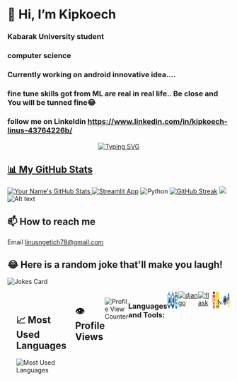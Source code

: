 # 👋 Hi, I’m Kipkoech
### Kabarak University student
### computer science
### Currently working on android  innovative idea.... 
### fine tune skills got from ML are real in real life.. Be close and You will be tunned fine😂
### follow me on  Linkeldin https://www.linkedin.com/in/kipkoech-linus-43764226b/


<!-- <a href="https://gitroll.io/profile/ud5GilAKx3JP5vl2icw75E29hWLC2" target="_blank"><img src="https://gitroll.io/api/badges/profiles/v1/ud5GilAKx3JP5vl2icw75E29hWLC2" alt="GitRoll Profile Badge"/></a> -->

<p align="center">
<a href="https://git.io/typing-svg"><img align="center" src="https://readme-typing-svg.demolab.com?font=Poppins&weight=1200&pause=1000&color=FFF010&center=true&vCenter=true&width=1200&lines=>Kipkoech is passionate and Certified to build and provide support to any system across Kenya" alt="Typing SVG" />
</p>


<h3 align="center" color="teal"></h3>



 <h2>📊 My GitHub Stats</h2>
 
![Your Name's GitHub Stats](https://github-readme-stats.vercel.app/api?username=kipkoech78&show_icons=true&theme=radical)
[![Streamlit App](https://static.streamlit.io/badges/streamlit_badge_black_white.svg)](https://kipkoech78-quant-goldman-sachs-forecastingapp-yxn34x.streamlit.app/)  ![Python](https://img.shields.io/badge/python-3670A0?style=for-the-badge&logo=python&logoColor=ffdd54) [![GitHub Streak](https://github-readme-streak-stats.herokuapp.com/?user=kipkoech78&theme=tokyonight)](https://git.io/streak-stats) ![](https://komarev.com/ghpvc/?username=kipkoech78&color=green&hidden=True&style=flat-square&label=PROFILE+VIEWS) ![Alt text]([https://spotify-recently-played-readme.vercel.app/api?user=tky0vrvb3151zocqr034iz6p2&unique={true|1|on|yes}&count=1&width=600&unique=true](https://open.spotify.com/playlist/7EnIitpBIDp8hbqoaOWfQO?si=c8f756bbd2cf4abf))




## 📫 How to reach me
Email linusngetich78@gmail.com

## 😂 Here is a random joke that'll make you laugh!
![Jokes Card](https://readme-jokes.vercel.app/api)


<div style="display: flex;">

  <div style="flex: 50%; padding: 10px;">
   
<!-- 
[![Top Langs](https://github-readme-stats.vercel.app/api/top-langs/?username=kipkoech78&layout=compact&theme=tokyonight)](https://github.com/kipkoech78/github-readme-stats)
<img src="https://github-readme-stats.vercel.app/api?username=Kipkoech78&show_icons=true" alt="GitHub Stats" />
  </div> -->

  <div style="flex: 50%; padding: 10px;">
    <h2>📈 Most Used Languages</h2>
    <img src="https://github-readme-stats.vercel.app/api/top-langs/?username=kipkoech78&theme=blue-green" alt="Most Used Languages" />
  </div>

</div>




## 👁️ Profile Views
![Profile View Counter](https://komarev.com/ghpvc/?username=kipkoech78)

<h3 align="left">Languages and Tools:</h3>
<a href="https://www.cprogramming.com/" target="_blank" rel="noreferrer"> <img src="https://raw.githubusercontent.com/devicons/devicon/master/icons/c/c-original.svg" alt="c" width="40" height="40"/> </a> <a href="https://www.w3schools.com/cpp/" target="_blank" rel="noreferrer"> <img src="https://raw.githubusercontent.com/devicons/devicon/master/icons/cplusplus/cplusplus-original.svg" alt="cplusplus" width="40" height="40"/> </a> <a href="https://www.w3schools.com/css/" target="_blank" rel="noreferrer"> <img src="https://raw.githubusercontent.com/devicons/devicon/master/icons/css3/css3-original-wordmark.svg" alt="css3" width="40" height="40"/> </a> <a href="https://www.djangoproject.com/" target="_blank" rel="noreferrer"> <img src="https://cdn.worldvectorlogo.com/logos/django.svg" alt="django" width="40" height="40"/> </a> <a href="https://flask.palletsprojects.com/" target="_blank" rel="noreferrer"> <img src="https://www.vectorlogo.zone/logos/pocoo_flask/pocoo_flask-icon.svg" alt="flask" width="40" height="40"/> </a> <a href="https://www.w3.org/html/" target="_blank" rel="noreferrer"> <img src="https://raw.githubusercontent.com/devicons/devicon/master/icons/html5/html5-original-wordmark.svg" alt="html5" width="40" height="40"/> </a> <a href="https://developer.mozilla.org/en-US/docs/Web/JavaScript" target="_blank" rel="noreferrer"> <img src="https://raw.githubusercontent.com/devicons/devicon/master/icons/javascript/javascript-original.svg" alt="javascript" width="40" height="40"/> </a> <a href="https://www.mysql.com/" target="_blank" rel="noreferrer"> <img src="https://raw.githubusercontent.com/devicons/devicon/master/icons/mysql/mysql-original-wordmark.svg" alt="mysql" width="40" height="40"/> </a> <a href="https://www.php.net" target="_blank" rel="noreferrer"> <img src="https://raw.githubusercontent.com/devicons/devicon/master/icons/php/php-original.svg" alt="php" width="40" height="40"/> </a> <a href="https://www.python.org" target="_blank" rel="noreferrer"> <img src="https://raw.githubusercontent.com/devicons/devicon/master/icons/python/python-original.svg" alt="python" width="40" height="40"/> </a> </p>




